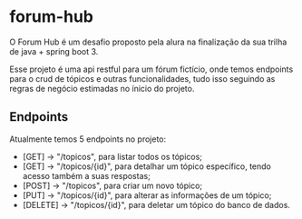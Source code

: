 # forum-hub

O Forum Hub é um desafio proposto pela alura na finalização da sua trilha de java + spring boot 3.

Esse projeto é uma api restful para um fórum fictício, onde temos endpoints para o crud de tópicos e outras funcionalidades,
tudo isso seguindo as regras de negócio estimadas no ínicio do projeto.

## Endpoints

Atualmente temos 5 endpoints no projeto:

- [GET] -> "/topicos", para listar todos os tópicos;
- [GET] -> "/topicos/{id}", para detalhar um tópico específico, tendo acesso também a suas respostas;
- [POST] -> "/topicos", para criar um novo tópico;
- [PUT] -> "/topicos/{id}", para alterar as informações de um tópico;
- [DELETE] -> "/topicos/{id}", para deletar um tópico do banco de dados.



